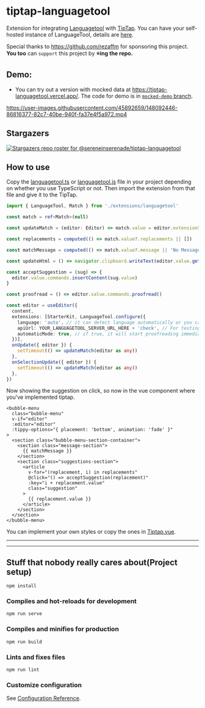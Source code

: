 # tiptap-languagetool

Extension for integrating [Languagetool](https://languagetool.org/) with [TipTap](https://tiptap.dev). You can have your self-hosted instance of LanguageTool, details are [here](https://dev.languagetool.org/http-server). 

Special thanks to https://github.com/rezaffm for sponsoring this project. __You too__ can `support` this project by __⭐️ing the repo.__

## Demo:

- You can try out a version with mocked data at https://tiptap-languagetool.vercel.app/. The code for demo is in [`mocked-demo` branch](https://github.com/sereneinserenade/tiptap-languagetool/tree/mocked-demo).

https://user-images.githubusercontent.com/45892659/148092446-86816377-82c7-40be-940f-fa37e4f5a972.mp4

## Stargazers

[![Stargazers repo roster for @sereneinserenade/tiptap-languagetool](https://reporoster.com/stars/dark/sereneinserenade/tiptap-languagetool)](https://github.com/sereneinserenade/tiptap-languagetool/stargazers)


## How to use

Copy the [languagetool.ts](src/components/extensions/languagetool.ts) or [languagetool.js](dist/languagetool.js) file in your project depending on whether you use TypeScript or not. Then import the extension from that file and give it to the TipTap.

```ts
import { LanguageTool, Match } from './extensions/languagetool'

const match = ref<Match>(null)

const updateMatch = (editor: Editor) => match.value = editor.extensionStorage.languagetool.match

const replacements = computed(() => match.value?.replacements || [])

const matchMessage = computed(() => match.value?.message || 'No Message')

const updateHtml = () => navigator.clipboard.writeText(editor.value.getHTML())

const acceptSuggestion = (sug) => {
  editor.value.commands.insertContent(sug.value)
}

const proofread = () => editor.value.commands.proofread()

const editor = useEditor({
  content,
  extensions: [StarterKit, LanguageTool.configure({ 
    language: 'auto', // it can detect language automatically or you can write your own language like 'en-US'
    apiUrl: YOUR_LANGUAGETOOL_SERVER_URL_HERE + 'check', // For testing purposes, you can use [Public API](https://dev.languagetool.org/public-http-api), but keep an eye on the rules that they've written there
    automaticMode: true, // if true, it will start proofreading immediately otherwise only when you execute `proofread` command of the extension.
  })],
  onUpdate({ editor }) {
    setTimeout(() => updateMatch(editor as any))
  },
  onSelectionUpdate({ editor }) {
    setTimeout(() => updateMatch(editor as any))
  },
})
```

Now showing the suggestion on click, so now in the vue component where you've implemented tiptap.

```vue
<bubble-menu
  class="bubble-menu"
  v-if="editor"
  :editor="editor"
  :tippy-options="{ placement: 'bottom', animation: 'fade' }"
>
  <section class="bubble-menu-section-container">
    <section class="message-section">
      {{ matchMessage }}
    </section>
    <section class="suggestions-section">
      <article
        v-for="(replacement, i) in replacements"
        @click="() => acceptSuggestion(replacement)"
        :key="i + replacement.value"
        class="suggestion"
      >
        {{ replacement.value }}
      </article>
    </section>
  </section>
</bubble-menu>
```

You can implement your own styles or copy the ones in [Tiptap.vue](https://github.com/sereneinserenade/tiptap-languagetool/blob/main/src/components/Tiptap.vue#L85-L191).

-------------------------------------------------------------
-------------------------------------------------------------

## Stuff that nobody really cares about(Project setup)
```
npm install
```

### Compiles and hot-reloads for development
```
npm run serve
```

### Compiles and minifies for production
```
npm run build
```

### Lints and fixes files
```
npm run lint
```

### Customize configuration
See [Configuration Reference](https://cli.vuejs.org/config/).
